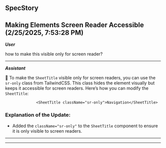 ## SpecStory

## Making Elements Screen Reader Accessible (2/25/2025, 7:53:28 PM)

_**User**_

how to make this visible only for screen reader?

---

_**Assistant**_

🤖 To make the `SheetTitle` visible only for screen readers, you can use the `sr-only` class from TailwindCSS. This class hides the element visually but keeps it accessible for screen readers. Here’s how you can modify the `SheetTitle`:

```typescript:src/components/layout/Navbar.tsx
              <SheetTitle className="sr-only">Navigation</SheetTitle>
```

### Explanation of the Update:
- Added the `className="sr-only"` to the `SheetTitle` component to ensure it is only visible to screen readers.

---



---

